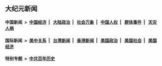 ## 大纪元新闻

#### 中国新闻 &nbsp;>&nbsp; [中国经济](indexes/ncid283/README.md?03071245) &nbsp;| &nbsp; [大陆政治](indexes/ncid277/README.md?03071245) &nbsp;| &nbsp; [社会万象](indexes/ncid282/README.md?03071245) &nbsp;| &nbsp; [中国人权](indexes/ncid278/README.md?03071245) &nbsp;| &nbsp; [群体事件](indexes/ncid279/README.md?03071245) &nbsp;| &nbsp; [天灾人祸](indexes/ncid280/README.md?03071245)

#### 国际新闻 &nbsp;>&nbsp; [美中关系](indexes/nf1412576/README.md?03071245) &nbsp;| &nbsp; [台湾新闻](indexes/ncid1349361/README.md?03071245) &nbsp;| &nbsp; [香港新闻](indexes/ncid1349362/README.md?03071245) &nbsp;| &nbsp; [美国政治](indexes/ncid1078159/README.md?03071245) &nbsp;| &nbsp; [美国社会](indexes/ncid1078160/README.md?03071245) &nbsp;| &nbsp; [美国经济](indexes/ncid1078158/README.md?03071245)

#### 特别专题 &nbsp;>&nbsp; [中共百年历史](https://github.com/epoch-news/epoch-special/blob/master/README.md?03071245)  
